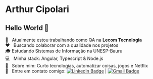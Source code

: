 # Arthur Cipolari

## Hello World 👋

 :round_pushpin: &nbsp; Atualmente estou trabalhando como QA na **Lecom Tecnologia**
 <br/> :heart: &nbsp; Buscando colaborar com a qualidade nos projetos
 <br/> 🎓 Estudando Sistemas de Informação na UNESP-Bauru
 <br/> :computer: &nbsp; Minha stack: Angular, Typescript & Node.js
 <br/> 💬  &nbsp; Sobre mim: Curto tecnologias, automatizar coisas, jogos e Netflix
 <br/> :email: &nbsp; Entre em contato comigo: [![Linkedin Badge](https://img.shields.io/badge/-ArthurCipolari-blue?style=flat-square&logo=Linkedin&logoColor=white&link=https://www.linkedin.com/in/arthurcipolari/)](https://www.linkedin.com/in/arthurcipolari/) 
| 
[![Gmail Badge](https://img.shields.io/badge/-arthur.cipolari@gmail.com-c14438?style=flat-square&logo=Gmail&logoColor=white&link=mailto:arthur.cipolari@gmail.com)](mailto:arthur.cipolari@gmail.com)
